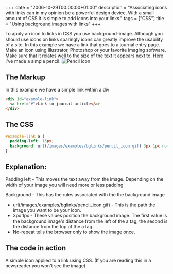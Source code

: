 +++
date = "2006-10-29T00:00:00+01:00"
description = "Associating icons with links can in my opinion be a powerful design device. With a small amount of CSS it is simple to add icons into your links."
tags = ["CSS"]
title = "Using background images with links"
+++

To apply an icon to links in CSS you use background-image. Although you should
use icons on links sparingly icons can greatly improve the usability of a site.
In this example we have a link that goes to a journal entry page. Make an icon
using Illustrator, Photoshop or your favorite imaging software. Make sure that
it relates well to the size of the text it appears next to. Here I've made a
simple pencil: ![Pencil icon][1]

## The Markup

In this example we have a simple link within a div

```html
<div id="example-link">
  <a href="#">Link to journal article</a>
</div>
```

## The CSS

```css
#example-link a {
  padding-left: 15px;
  background: url(/images/examples/bglinks/pencil_icon.gif) 3px 1px no-repeat;
}
```

## Explanation:

Padding left - This moves the text away from the image. Depending on the width
of your image you will need more or less padding

Background - This has the rules associated with the the background image

- url(/images/examples/bglinks/pencil_icon.gif) - This is the path the image you
  want to be your icon.
- 3px 1px - These values position the background image. The first value is the
  background image's distance from the left of the a tag, the second is the
  distance from the top of the a tag.
- No-repeat tells the browser only to show the image once.

## The code in action

A simple icon applied to a link using CSS. (If you are reading this in a
newsreader you won't see the image)

[1]: /images/articles/pencil_icon.gif
